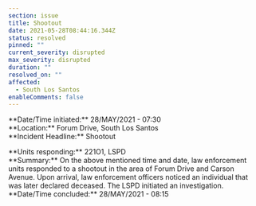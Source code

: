 ```yaml
---
section: issue
title: Shootout
date: 2021-05-28T08:44:16.344Z
status: resolved
pinned: ""
current_severity: disrupted
max_severity: disrupted
duration: ""
resolved_on: ""
affected:
  - South Los Santos
enableComments: false
---
```

<!--StartFragment-->

\*\*Date/Time initiated:\*\* 28/MAY/2021 - 07:30 \
\*\*Location:\*\* Forum Drive, South Los Santos\
\*\*Incident Headline:\*\* Shootout

\*\*Units responding:\*\* 221O1, LSPD \
\*\*Summary:\*\* On the above mentioned time and date, law enforcement units responded to a shootout in the area of Forum Drive and Carson Avenue. Upon arrival, law enforcement officers noticed an individual that was later declared deceased. The LSPD initiated an investigation.\
\*\*Date/Time concluded:\*\* 28/MAY/2021 - 08:15

<!--EndFragment-->